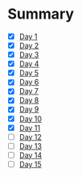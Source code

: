 # Summary
- [x] [Day 1](../Study-Memo/41-Day1.md)
- [x] [Day 2](../Study-Memo/41-Day2.md)
- [x] [Day 3](../Study-Memo/41-Day3.md)
- [x] [Day 4](../Study-Memo/41-Day4.md)
- [x] [Day 5](../Study-Memo/41-Day5.md)
- [x] [Day 6](../Study-Memo/41-Day6.md)
- [x] [Day 7](../Study-Memo/41-Day7.md)
- [x] [Day 8](../Study-Memo/41-Day8.md)
- [x] [Day 9](../Study-Memo/41-Day9.md)
- [x] [Day 10](../Study-Memo/41-Day10.md)
- [x] [Day 11](../Study-Memo/41-Day11.md)
- [ ] [Day 12](../Study-Memo/41-Day12.md)
- [ ] [Day 13](../Study-Memo/41-Day13.md)
- [ ] [Day 14](../Study-Memo/41-Day14.md)
- [ ] [Day 15](../Study-Memo/41-Day15.md)
